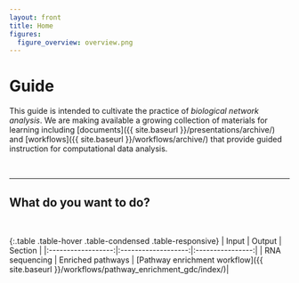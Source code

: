 ```yaml
---
layout: front
title: Home
figures:
  figure_overview: overview.png
---
```


# Guide

This guide is intended to cultivate the practice of *biological network analysis*. We are making available a growing collection of materials for learning including [documents]({{ site.baseurl }}/presentations/archive/) and [workflows]({{ site.baseurl }}/workflows/archive/) that provide guided instruction for computational data analysis.

<br/>
<hr/>

## What do you want to do?

<br/>

{:.table .table-hover .table-condensed .table-responsive}
|     Input          |     Output          |     Section      |
|:------------------:|:-------------------:|:----------------:|
|  RNA sequencing    |  Enriched pathways  |   [Pathway enrichment workflow]({{ site.baseurl }}/workflows/pathway_enrichment_gdc/index/)|

